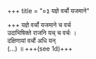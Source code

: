 +++
title = "०३ यज्ञे वर्चो यजमाने"

+++
यज्ञे वर्चो यजमाने च वर्च  
उदाभिषिक्ते राजनि यच् च वर्चः ।  
दक्षिणायां वर्चो अधि यन्  
(…) ॥ +++(see 1d)+++